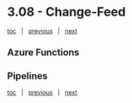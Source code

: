 # 3.08 - Change-Feed

[toc](June_2021.md) &nbsp; |  &nbsp; [previous](3_07_server_side_programming.md) &nbsp; | &nbsp; [next](3_09_ttl.md) &nbsp;


## Azure Functions




## Pipelines





[toc](June_2021.md) &nbsp; |  &nbsp; [previous](3_07_server_side_programming.md) &nbsp; | &nbsp; [next](3_09_ttl.md) &nbsp;
